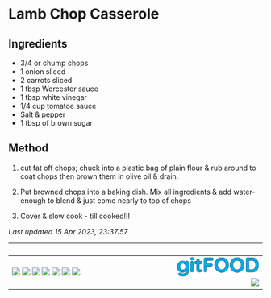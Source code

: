# Lamb Chop Casserole

## Ingredients

- 3/4 or chump chops
- 1 onion sliced
- 2 carrots sliced
- 1 tbsp Worcester sauce
- 1 tbsp white vinegar
- 1/4 cup tomatoe sauce
- Salt & pepper
- 1 tbsp of brown sugar

## Method

1. cut fat off chops; chuck into a plastic bag of plain flour & rub around to coat chops then brown them in olive oil & drain.

2. Put browned chops into a baking dish. Mix all ingredients & add water- enough to blend & just come nearly to top of chops

3. Cover & slow cook - till cooked!!!

*Last updated 15 Apr 2023, 23:37:57*

|<div style="width:150px">&nbsp;</div>|<div style="width:50px">&nbsp;</div>|
:----|----:
<img src="https://img.shields.io/badge/tag-lamb-blue.svg" /> <img src="https://img.shields.io/badge/tag-baked-blue.svg" /> <img src="https://img.shields.io/badge/tag-fried-blue.svg" /> <img src="https://img.shields.io/badge/tag-battered-blue.svg" /> <img src="https://img.shields.io/badge/tag-Aussie-blue.svg" /> <img src="https://img.shields.io/badge/tag-family-blue.svg" /> <img src="https://img.shields.io/badge/tag-casserole-blue.svg" /> |<img src="../images/logo_sm.png" width="50%" /><br /><img src="https://profile-counter.glitch.me/fexofenadine_lambchopcasserole/count.svg" width="50%" />